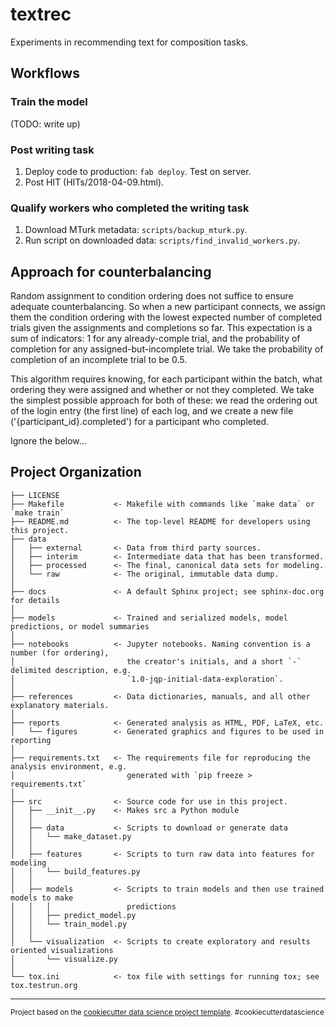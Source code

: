 textrec
==============================

Experiments in recommending text for composition tasks.

Workflows
-----

### Train the model

(TODO: write up)

### Post writing task

1. Deploy code to production: `fab deploy`. Test on server.
2. Post HIT (HITs/2018-04-09.html).


### Qualify workers who completed the writing task

1. Download MTurk metadata: `scripts/backup_mturk.py`.
2. Run script on downloaded data: `scripts/find_invalid_workers.py`.


Approach for counterbalancing
----

Random assignment to condition ordering does not suffice to ensure adequate counterbalancing. So when a new participant connects, we assign them the condition ordering with the lowest expected number of completed trials given the assignments and completions so far. This expectation is a sum of indicators: 1 for any already-comple trial, and the probability of completion for any assigned-but-incomplete trial. We take the probability of completion of an incomplete trial to be 0.5.

This algorithm requires knowing, for each participant within the batch, what ordering they were assigned and whether or not they completed. We take the simplest possible approach for both of these: we read the ordering out of the login entry (the first line) of each log, and we create a new file ('{participant_id}.completed') for a participant who completed.



Ignore the below...



Project Organization
------------

    ├── LICENSE
    ├── Makefile           <- Makefile with commands like `make data` or `make train`
    ├── README.md          <- The top-level README for developers using this project.
    ├── data
    │   ├── external       <- Data from third party sources.
    │   ├── interim        <- Intermediate data that has been transformed.
    │   ├── processed      <- The final, canonical data sets for modeling.
    │   └── raw            <- The original, immutable data dump.
    │
    ├── docs               <- A default Sphinx project; see sphinx-doc.org for details
    │
    ├── models             <- Trained and serialized models, model predictions, or model summaries
    │
    ├── notebooks          <- Jupyter notebooks. Naming convention is a number (for ordering),
    │                         the creator's initials, and a short `-` delimited description, e.g.
    │                         `1.0-jqp-initial-data-exploration`.
    │
    ├── references         <- Data dictionaries, manuals, and all other explanatory materials.
    │
    ├── reports            <- Generated analysis as HTML, PDF, LaTeX, etc.
    │   └── figures        <- Generated graphics and figures to be used in reporting
    │
    ├── requirements.txt   <- The requirements file for reproducing the analysis environment, e.g.
    │                         generated with `pip freeze > requirements.txt`
    │
    ├── src                <- Source code for use in this project.
    │   ├── __init__.py    <- Makes src a Python module
    │   │
    │   ├── data           <- Scripts to download or generate data
    │   │   └── make_dataset.py
    │   │
    │   ├── features       <- Scripts to turn raw data into features for modeling
    │   │   └── build_features.py
    │   │
    │   ├── models         <- Scripts to train models and then use trained models to make
    │   │   │                 predictions
    │   │   ├── predict_model.py
    │   │   └── train_model.py
    │   │
    │   └── visualization  <- Scripts to create exploratory and results oriented visualizations
    │       └── visualize.py
    │
    └── tox.ini            <- tox file with settings for running tox; see tox.testrun.org


--------

<p><small>Project based on the <a target="_blank" href="https://drivendata.github.io/cookiecutter-data-science/">cookiecutter data science project template</a>. #cookiecutterdatascience</small></p>
